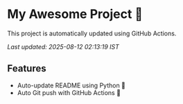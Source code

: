 # My Awesome Project 🚀

This project is automatically updated using GitHub Actions.

_Last updated: 2025-08-12 02:13:19 IST_

## Features
- Auto-update README using Python 🐍
- Auto Git push with GitHub Actions 🤖
